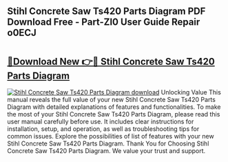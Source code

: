 ## Stihl Concrete Saw Ts420 Parts Diagram PDF Download Free - Part-ZI0 User Guide Repair o0ECJ

# <h2><a href="http://dfrzkng.blite.top/?on=Stihl+Concrete+Saw+Ts420+Parts+Diagram">🔗Download New 👉🔴 Stihl Concrete Saw Ts420 Parts Diagram</a></h2>

[![Stihl Concrete Saw Ts420 Parts Diagram download](https://i.imgur.com/lujVjoI.png)](http://dfrzkng.blite.top/?on=Stihl+Concrete+Saw+Ts420+Parts+Diagram)
Unlocking Value This manual reveals the full value of your new Stihl Concrete Saw Ts420 Parts Diagram with detailed explanations of features and functionalities. To make the most of your Stihl Concrete Saw Ts420 Parts Diagram, please read this user manual carefully before use. It includes clear instructions for installation, setup, and operation, as well as troubleshooting tips for common issues. Explore the possibilities of list of features with your new Stihl Concrete Saw Ts420 Parts Diagram. Thank You for Choosing Stihl Concrete Saw Ts420 Parts Diagram. We value your trust and support.
